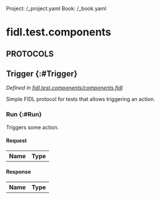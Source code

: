 Project: /_project.yaml
Book: /_book.yaml

# fidl.test.components


## **PROTOCOLS**

## Trigger {:#Trigger}
*Defined in [fidl.test.components/components.fidl](https://fuchsia.googlesource.com/fuchsia/+/master/src/sys/component_manager/tests/fidl/components.fidl#9)*

 Simple FIDL protocol for tests that allows triggering an action.

### Run {:#Run}

 Triggers some action.

#### Request
<table>
    <tr><th>Name</th><th>Type</th></tr>
    </table>


#### Response
<table>
    <tr><th>Name</th><th>Type</th></tr>
    </table>















